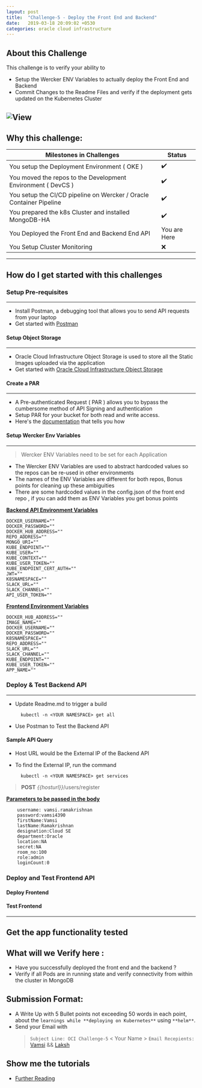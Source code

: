 ```yaml
---
layout: post
title:  "Challenge-5 - Deploy the Front End and Backend"
date:   2019-03-18 20:09:02 +0530
categories: oracle cloud infrastructure
---
```


About this Challenge
---

This challenge is to verify your ability to 
* Setup the Wercker ENV Variables to actually deploy the Front End and Backend
* Commit Changes to the Readme Files and verify if the deployment gets updated on the Kubernetes Cluster
<!--more-->
![View](https://storage.googleapis.com/cdn.thenewstack.io/media/2017/11/07751442-deployment.png)
---


## Why this challenge:

<table>
<thead>
	<tr>
		<th>Milestones in Challenges</th>
		<th>Status</th>
	</tr>
</thead>
<tbody>
	<tr>
		<td>You setup the Deployment Environment ( OKE )</td>
		<td> ✔️ </td>
	</tr>
	<tr>
		<td>You moved the repos to the Development Environment ( DevCS )</td>
		<td> ✔️ </td>
	</tr>
	<tr>
		<td>You setup the CI/CD pipeline on Wercker / Oracle Container Pipeline</td>
		<td> ✔️ </td>
	</tr>
	<tr>
		<td>You prepared the k8s Cluster and installed MongoDB-HA</td>
		<td> ✔️ </td>
	</tr>
	<tr>
		<td>You Deployed the Front End and Backend End API</td>
		<td> You are Here</td>
	</tr>
	<tr>
		<td>You Setup Cluster Monitoring</td>
		<td>❌</td>
	</tr>
</tbody>
</table>

-------------------------

## How do I get started with this challenges
### Setup Pre-requisites
----
* Install Postman, a debugging tool that allows you to send API requests from your laptop
* Get started with [Postman](https://www.getpostman.com/downloads/) 

#### Setup Object Storage
----
* Oracle Cloud Infrastructure Object Storage is used to store all the Static Images uploaded via the application
* Get started with [Oracle Cloud Infrastructure Object Storage](https://docs.cloud.oracle.com/iaas/Content/Object/Concepts/objectstorageoverview.htm)


#### Create a PAR 
----
* A Pre-authenticated Request ( PAR ) allows you to bypass the cumbersome method of API Signing and authentication 
* Setup PAR for your bucket for both read and write access.
* Here's the [documentation](https://docs.cloud.oracle.com/iaas/Content/Object/Tasks/usingpreauthenticatedrequests.htm) that tells you how


#### Setup Wercker Env Variables
----
> Wercker ENV Variables need to be set for each Application

* The Wercker ENV Variables are used to abstract hardcoded values so the repos can be re-used in other environments
* The names of the ENV Variables are different for both repos, Bonus points for cleaning up these ambiguities
* There are some hardcoded values in the config.json of the front end repo , if you can add them as ENV Variables you get bonus points

<u>**Backend API Environment Variables**</u>

	DOCKER_USERNAME="" 
	DOCKER_PASSWORD="" 
	DOCKER_HUB_ADDRESS="" 
	REPO_ADDRESS=""
	MONGO_URI=""
	KUBE_ENDPOINT=""
	KUBE_USER=""
	KUBE_CONTEXT=""
	KUBE_USER_TOKEN=""
	KUBE_ENDPOINT_CERT_AUTH=""
	JWT=""
	K8SNAMESPACE=""
	SLACK_URL=""
	SLACK_CHANNEL=""
	API_USER_TOKEN=""

<u>**Frontend Environment Variables**</u>

    DOCKER_HUB_ADDRESS=""
    IMAGE_NAME=""
    DOCKER_USERNAME=""
    DOCKER_PASSWORD=""
    K8SNAMESPACE=""
    REPO_ADDRESS=""
    SLACK_URL=""
    SLACK_CHANNEL=""
    KUBE_ENDPOINT=""
    KUBE_USER_TOKEN=""
    APP_NAME=""

### Deploy & Test Backend API
------
* Update Readme.md to trigger a build

        kubectl -n <YOUR NAMESPACE> get all

* Use Postman to Test the Backend API

#### Sample API Query

* Host URL would be the External IP of the Backend API
* To find the External IP, run the command 
        
        kubectl -n <YOUR NAMESPACE> get services
        
> **POST** *{{hosturl}}*/users/register

**<u>Parameters to be passed in the body</u>**

        username: vamsi.ramakrishnan
        password:vamsi4390
        firstName:Vamsi
        lastName:Ramakrishnan
        designation:Cloud SE
        department:Oracle
        location:NA
        secret:NA
        room_no:100
        role:admin
        loginCount:0

### Deploy and Test Frontend API
#### Deploy Frontend 
#### Test Frontend 

----------------------

## Get the app functionality tested





## What will we Verify here : 
* Have you successfully deployed the front end and the backend ?
* Verify if all Pods are in running state and verify connectivity from within the cluster in MongoDB

## Submission Format: 
* A Write Up with 5 Bullet points not exceeding 50 words in each point, about the `learnings while **deploying on Kubernetes**` using `**helm**`. 
* Send your Email with 
  > `Subject Line: OCI Challenge-5` < Your Name > 
  > `Email Recepients:` [Vamsi](mailto:vamsi.ramakrishnan@oracle.com) && [Laksh](mailto:lakshmikanth.vasudevamurthy@oracle.com)

## Show me the tutorials 
* [Further Reading ](https://kubernetes.io/blog/2017/01/running-mongodb-on-kubernetes-with-statefulsets/)

